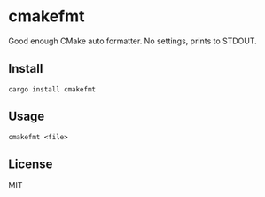 # cmakefmt
Good enough CMake auto formatter. No settings, prints to STDOUT.

## Install
```
cargo install cmakefmt
```

## Usage
```
cmakefmt <file>
```

## License
MIT